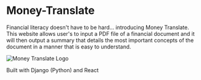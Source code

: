 # Money-Translate
Financial literacy doesn't have to be hard... introducing Money Translate. This website allows user's to input a PDF file of a financial document and it will then output a summary that details the most important concepts of the document in a manner that is easy to understand.

![Money Translate Logo](https://github.com/NigelLobo/UofTHacks-X/blob/main/moneytranslate/media/logo.png)


Built with Django (Python) and React

